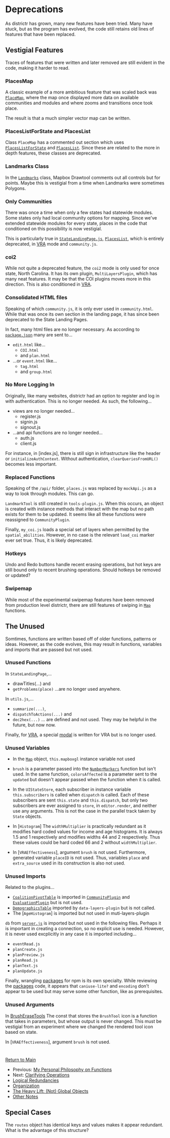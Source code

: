 # Deprecations

As districtr has grown, many new features have been tried. Many have
stuck, but as the program has evolved, the code still retains old lines
of features that have been replaced.

## Vestigial Features

Traces of features that were written and later removed are still
evident in the code, making it harder to read.

### PlacesMap

A classic example of a more ambitious feature that was scaled back was
[`PlaceMap`], where the map once displayed more data on available
communities and modules and where zooms and transitions once took place.

The result is that a much simpler vector map can be written.

### PlacesListForState and PlacesList

Class `PlaceMap` has a commented out section which uses
[`PlacesListForState`] and [`PlacesList`]. Since these are related to
the more in depth features, these classes are deprecated.

### Landmarks Class

In the [`Landmarks`] class, Mapbox Drawtool comments out all controls
but for points. Maybe this is vestigial from a time when Landmarks were
sometimes Polygons. 

### Only Communities

There was once a time when only a few states had statewide modules.
Some states only had local community options for mapping. Since we've
extended statewide modules for every state, places in the code that
conditioned on this possibility is now vestigial.

This is particularly true in [`StateLandingPage.js`], [`PlacesList`],
which is entirely deprecated, in [VRA] mode and `community.js`.

### coi2

While not quite a deprecated feature, the `coi2` mode is only used for
once state, North Carolina. It has its own plugin, `MultiLayersPlugin`,
which has many neat features. It may be that the COI plugins moves more
in this direction. This is also conditioned in [VRA].

### Consolidated HTML files

Speaking of which `community.js`, it is only ever used in
`community.html`. While that was once its own section in the landing
page, it has since been deprecated to the State Landing Pages.

In fact, many html files are no longer necessary. As according to
[`package.json`] many are sent to...
- `edit.html` like...
   - `COI.html`
   - and `plan.html`
- ...or `event.html` like...
   - `tag.html`
   - and `group.html`

### No More Logging In

Originally, like many websites, districtr had an option to register
and log in with authentication. This is no longer needed. As such, the
following...

- views are no longer needed...
   - register.js
   - signin.js
   - signout.js
- ...and api functions are no longer needed...
   - auth.js
   - client.js

For instance, in [index.js], there is still sign in infrastructure 
like the header or `initializeAuthContext`. Without authentication, 
`clearQueriesFromURL()` becomes less important.

### Replaced Functions

Speaking of the `/api/` folder, `places.js` was replaced by `mockApi.js`
as a way to look through modules. This can go. 

`LandmarkTool` is still created in `tools-plugin.js`. When this occurs, 
an object is created with instance methods that interact with the map
but no path exists for them to be updated. It seems like all these
functions were reassigned to `CommunityPlugin`. 

Finally, `my_coi.js` loads a special set of layers when permitted by
the `spatial_abilities`. However, in no case is the relevant `load_coi`
marker ever set true. Thus, it is likely deprecated.

### Hotkeys

Undo and Redo buttons handle recent erasing operations, but hot keys are
still bound only to recent brushing operations. Should hotkeys be
removed or updated?

### Swipemap

While most of the experimental swipemap features have been removed from
production level districtr, there are still features of swiping in
[`Map`] functions.

## The Unused

Somtimes, functions are written based off of older functions, patterns
or ideas. However, as the code evolves, this may result in functions, 
variables and imports that are passed but not used.

### Unused Functions

In `StateLandingPage`,...
- drawTitles(...) and
- `getProblems(place)`
...are no longer used anywhere.
 
In `utils.js`,...
- `summarize(...)`,
- `dispatchToActions(...)` and 
- `dec2hex(...)`
... are defined and not used. They may be helpful in the
future, but now now.

Finally, for [VRA], a special [modal] is written for VRA but is no
longer used.

### Unused Variables

- In the [`Map`] object, `this.mapboxgl` instance variable not used
- `brush` is a parameter passed into the [`NumberMarkers`] function but
isn't used. In the same function, `colorsAffected` is a parameter sent
to the `updated` but doesn't appear passed when the function when it is
called. 
- In the `UIStateStore`, each subscriber in instance variable
`this.subscribers` is called when `dispatch` is called. Each of these
subscribers are sent `this.state` and `this.dispatch`, but only two
subscribers are ever assigned to `store`, in `editor.render`, and
neither use any arguments. This is not the case in the parallel track
taken by `State` objects.

- In [`Histogram`] The `widthMultiplier` is practically redundant as it
modifies hard coded values for income and age histograms. It is always
1.5 and 1 respectively and modifies widths 44 and 2 respectively. Thus
these values could be hard coded 66 and 2 without `widthMultiplier`.

- In [`VRAEffectiveness`], argument `brush` is not used. Furthermore,
generated variable `placeID` is not used. Thus, variables `place` and
`extra_source` used in its construction is also not used.

### Unused Imports

Related to the plugins...
- [`CoalitionPivotTable`] is imported in [`CommunityPlugin`] and 
[`EvaluationPlugin`] but is not used.
- [`DemographicsTable`] imported by `data-layers-plugin` but is not
called.
- The [`AgeHistogram`] is imported but not used in muti-layers-plugin

`db` from [`server.js`] is imported but not used in the following files.
Perhaps it is important in creating a connection, so no explicit use
is needed. However, it is never used excplicitly in any case it is
imported including... 
- `eventRead.js`
- `planCreate.js`
- `planPreview.js`
- `planRead.js`
- `planText.js`
- `planUpdate.js`

Finally, wrangling [packages] for npm is its own specialty. While
reviewing the [packages] code, it appears that `caniuse-lite?` and
`encoding` don't appear to be used but may serve some other function,
like as prerequisites.

### Unused Arguments

In [BrushEraseTools] The const that stores the `BrushTool` icon is a
function that takes in parameters, but whose output is never changed.
This must be vestigial from an experiment where we changed the rendered
tool icon based on state.

In [`VRAEffectiveness`], argument `brush` is not used. 

# #

[Return to Main](../README.md)
- Previous: [My Personal Philosophy on Functions](./11suggestions/philosophy.md)
- Next: [Clarifying Operations](./11suggestions/clarity.md)
- [Logical Redundancies](./11suggestions/logic.md)
- [Organization](./11suggestions/organizing.md)
- [The Heavy Lift: (Not) Global Objects](./11suggestions/globalobjects.md)
- [Other Notes](./11suggestions/other.md)

## Special Cases

The `routes` object has identical keys and values makes it appear
redundant. What is the advantage of this structure?

[`Map`]: ../02editormap/map.md
[`NumberMarkers`]: ../02editormap/numbermarkers.md

[BrushEraseTools]: ../03toolsplugins/brusherasetools.md
[`BrushTool`]: ../03toolsplugins/brusherasetools.md
[modal]: ../03toolsplugins/modal.md

[`PlacesListForState`]: ../05landmarks/findplaces.md
[`mockApi.js`]: ../05landmarks/findplaces.md
[`LandmarkTool`]: ../05landmarks/landmarktool.md
[`my_coi.js`]: ../05landmarks/mycoi.md
[`CommunityPlugin`]: ../05landmarks/communityplugin.md
[`Landmarks`]: ../05landmarks/landmarksclass.md

[`PlaceMap`]: ../07portals/placemap.md
[`PlacesList`]: ../07portals/placemap.md
[`StateLandingPage.js`]: ../07portals/districtrstateportals.md
[`StateLandingPage`]: ../07portals/districtrstateportals.md

[`CoalitionPivotTable`]: ../06charts/datatable.md
[`EvaluationPlugin`]: ../06charts/evaluationplugin.md
[`DemographicsTable`]: ../06charts/datatable.md
[VRA]: ../06charts/vra.md

[packages]: ../09deployment/package.md
[`package.json`]: ../09deployment/package.md
[`server.js`]: ../09deployment/mongolambdas.md

[`utils.js`]: ../10spatialabilities/utils.md




